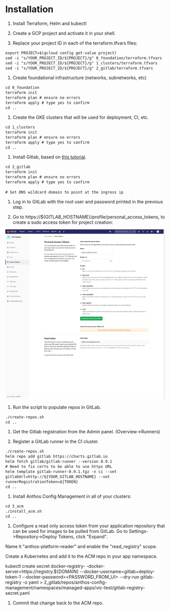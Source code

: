 # Installation

1. Install Terraform, Helm and kubectl

1. Create a GCP project and activate it in your shell.

1. Replace your project ID in each of the terraform.tfvars files:

  ```shell
  export PROJECT=$(gcloud config get-value project)
  sed -i "s/YOUR_PROJECT_ID/${PROJECT}/g" 0_foundation/terraform.tfvars
  sed -i "s/YOUR_PROJECT_ID/${PROJECT}/g" 1_clusters/terraform.tfvars
  sed -i "s/YOUR_PROJECT_ID/${PROJECT}/g" 2_gitlab/terraform.tfvars
  ```

1. Create foundational infrastructure (networks, subnetworks, etc)

  ```shell
  cd 0_foundation
  terraform init
  terraform plan # ensure no errors
  terraform apply # type yes to confirm
  cd ..
  ```

1. Create the GKE clusters that will be used for deployment, CI, etc.

  ```shell
  cd 1_clusters
  terraform init
  terraform plan # ensure no errors
  terraform apply # type yes to confirm
  cd ..
  ```

1. Install Gitlab, based on [this tutorial](https://cloud.google.com/solutions/deploying-production-ready-gitlab-on-gke).

  ```shell
  cd 2_gitlab
  terraform init
  terraform plan # ensure no errors
  terraform apply # type yes to confirm

  # Set DNS wildcard domain to point at the ingress ip
  ```

1. Log in to GitLab with the root user and password printed in the previous step.

1. Go to https://${GITLAB_HOSTNAME}/profile/personal_access_tokens, to create a sudo access token for project creation:

![](2_gitlab/images/access-token.png)

1. Run the script to populate repos in GitLab.

  ```shell
  ./create-repos.sh
  cd ..
  ```

1. Get the Gitlab registration from the Admin panel. (Overview->Runners)

1. Register a GitLab runner in the CI cluster.

  ```shell
  ./create-repos.sh
  helm repo add gitlab https://charts.gitlab.io
  helm fetch gitlab/gitlab-runner --version 0.9.1
  # Need to fix certs to be able to use https URL
  helm template gitlab-runner-0.9.1.tgz -n ci --set gitlabUrl=http://${YOUR_GITLAB_HOSTNAME} --set runnerRegistrationToken=${TOKEN}
  cd ..
  ```

1. Install Anthos Config Management in all of your clusters:

  ```shell
  cd 3_acm
  ./install_acm.sh
  cd ..
  ```

1. Configure a read only access token from your application repository that can be used for images to be pulled from GitLab. Go to Settings->Repository->Deploy Tokens, click "Expand".

Name it "anthos-platform-reader" and enable the "read_registry" scope.

Create a Kubernetes and add it to the ACM repo in your app namespace.

kubectl create secret docker-registry- -docker-server=https://registry.${DOMAIN} --docker-username=gitlab+deploy-token-1 --docker-password=<PASSWORD_FROM_UI> --dry-run gitlab-registry -o yaml > 2_gitlab/repos/anthos-config-management/namespaces/managed-apps/vic-test/gitlab-registry-secret.yaml

1. Commit that change back to the ACM repo.